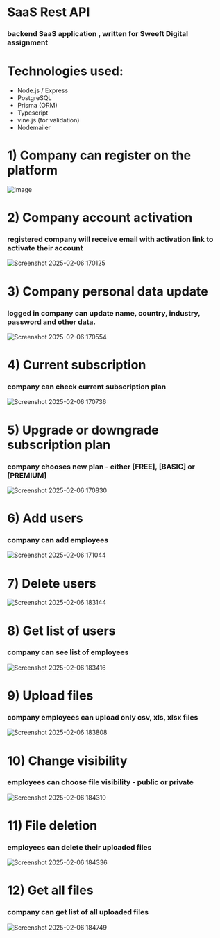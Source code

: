 #  SaaS Rest API  #
### backend SaaS application , written for Sweeft Digital assignment


# Technologies used:

* Node.js / Express
* PostgreSQL
* Prisma (ORM)
* Typescript
* vine.js (for validation)
* Nodemailer




# 1) Company can register on the platform

![Image](https://github.com/user-attachments/assets/8ad1bd92-5269-4578-bfbd-a655a2a56f81)


# 2) Company account activation

### registered company will receive email with activation link to activate their account



![Screenshot 2025-02-06 170125](https://github.com/user-attachments/assets/4a2330fe-3462-4736-88da-74327b016b1d)



# 3)  Company personal data update

### logged in company can update name, country, industry, password and other data.



![Screenshot 2025-02-06 170554](https://github.com/user-attachments/assets/64c4fd19-248d-499f-877f-38e24d4df1cc)


# 4) Current subscription

### company can check current subscription plan


![Screenshot 2025-02-06 170736](https://github.com/user-attachments/assets/4fb8dff0-ab04-46de-8fea-2cd7986dd1e6)



# 5) Upgrade or downgrade subscription plan

### company chooses new plan - either [FREE],  [BASIC] or [PREMIUM]


  ![Screenshot 2025-02-06 170830](https://github.com/user-attachments/assets/09deb7b2-980c-42e9-89a6-c18075c0504b)


# 6)  Add users

### company can add employees


![Screenshot 2025-02-06 171044](https://github.com/user-attachments/assets/9cefd23b-de29-4c4b-b98d-0f1cc751efc5)


# 7) Delete users

![Screenshot 2025-02-06 183144](https://github.com/user-attachments/assets/325068aa-0a56-4861-9afd-a873fa4dda1f)


# 8) Get list of users

### company can see list of employees


![Screenshot 2025-02-06 183416](https://github.com/user-attachments/assets/01629eaa-4a6d-4211-9c2d-c1529da65053)


# 9) Upload files

### company employees can upload only csv, xls, xlsx files




![Screenshot 2025-02-06 183808](https://github.com/user-attachments/assets/85ec8c2b-118a-49e2-a652-e0923999ddb3)


# 10) Change visibility

### employees can choose file visibility - public or private

![Screenshot 2025-02-06 184310](https://github.com/user-attachments/assets/03e87449-e0f4-4384-864c-fc9e1f38f3e9)


# 11)  File deletion

### employees can delete their uploaded files

![Screenshot 2025-02-06 184336](https://github.com/user-attachments/assets/1bbdf50d-232f-4ba0-9ab9-4f38599f1eb8)


# 12) Get all files

### company can get list of all uploaded files


![Screenshot 2025-02-06 184749](https://github.com/user-attachments/assets/c318884c-e970-428d-9f4f-33dedce174d0)




